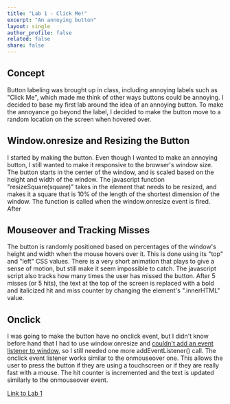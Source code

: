 ```yaml
---
title: "Lab 1 - Click Me!"
excerpt: "An annoying button"
layout: single
author_profile: false
related: false
share: false
---
```


## Concept
Button labeling was brought up in class, including annoying labels such as "Click Me", which made me think of other ways buttons could be annoying. I decided to base my first lab around the idea of an annoying button. To make the annoyance go beyond the label, I decided to make the button move to a random location on the screen when hovered over.

## Window.onresize and Resizing the Button
I started by making the button. Even though I wanted to make an annoying button, I still wanted to make it responsive to the browser's window size. The button starts in the center of the window, and is scaled based on the height and width of the window. The javascript function "resizeSquare(square)" takes in the element that needs to be resized, and makes it a square that is 10% of the length of the shortest dimension of the window. The function is called when the window.onresize event is fired. After

## Mouseover and Tracking Misses
The button is randomly positioned based on percentages of the window's height and width when the mouse hovers over it. This is done using its "top" and "left" CSS values. There is a very short animation that plays to give a sense of motion, but still make it seem impossible to catch. The javascript script also tracks how many times the user has missed the button. After 5 misses (or 5 hits), the text at the top of the screen is replaced with a bold and italicized hit and miss counter by changing the element's ".innerHTML" value.

## Onclick
I was going to make the button have no onclick event, but I didn't know before hand that I had to use window.onresize and [couldn't add an event listener to window](https://developer.mozilla.org/en-US/docs/Web/API/Window/resize_event), so I still needed one more addEventListener() call. The onclick event listener works similar to the onmouseover one. This allows the user to press the button if they are using a touchscreen or if they are really fast with a mouse. The hit counter is incremented and the text is updated similarly to the onmouseover event.


[Link to Lab 1](https://creative.colorado.edu/~myco6347/fwd/Labs/Lab1)
